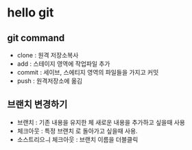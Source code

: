 # hello git
## git command
- clone : 원격 저장소복사
- add : 스테이지 영역에 작업파일 추가
- commit : 세이브, 스에티지 영역의 파일들을 가지고 커밋
-  push : 원격저장소에 옮김

## 브랜치 변경하기
- 브랜치 : 기존 내용을 유지한 체 새로운 내용을 추가하고 싶을때 사용
- 체크아웃 : 특정 브랜치 로 돌아가고 싶을때 사용.
- 소스트리으ㅢ 체크아웃 : 브랜치 이름을 더블클릭